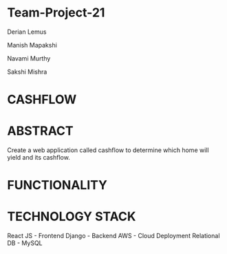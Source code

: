 # Team-Project-21

 Derian Lemus

 Manish Mapakshi

 Navami Murthy

 Sakshi Mishra

# CASHFLOW

# ABSTRACT
Create a web application called cashflow to determine which home will yield and its cashflow.

# FUNCTIONALITY 

# TECHNOLOGY STACK
React JS - Frontend
Django - Backend
AWS - Cloud Deployment
Relational DB - MySQL





